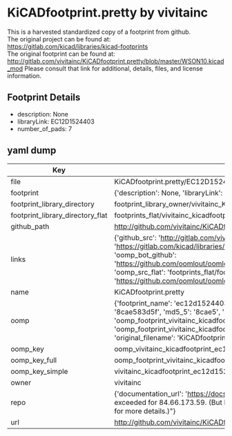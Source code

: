 # KiCADfootprint.pretty by vivitainc  
This is a harvested standardized copy of a footprint from github.  
The original project can be found at:  
https://gitlab.com/kicad/libraries/kicad-footprints  
The original footprint can be found at:
http://gitlab.com/vivitainc/KiCADfootprint.pretty/blob/master/WSON10.kicad_mod
Please consult that link for additional, details, files, and license information.  
## Footprint Details
* description: None  
* libraryLink: EC12D1524403  
* number_of_pads: 7  
## yaml dump  
| Key | Value |  
| --- | --- |  
| file | KiCADfootprint.pretty/EC12D1524403.kicad_mod |  
| footprint | {'description': None, 'libraryLink': 'EC12D1524403', 'number_of_pads': 7} |  
| footprint_library_directory | footprint_library_owner/vivitainc_KiCADfootprint.pretty |  
| footprint_library_directory_flat | footprints_flat/vivitainc_kicadfootprint_ec12d1524403/working |  
| github_path | http://github.com/vivitainc/KiCADfootprint.pretty/blob/master/EC12D1524403.kicad_mod |  
| links | {'github_src': 'http://gitlab.com/vivitainc/KiCADfootprint.pretty/blob/master/WSON10.kicad_mod', 'github_src_repo': 'https://gitlab.com/kicad/libraries/kicad-footprints', 'oomp_bot': 'footprints/vivitainc_kicadfootprint_ec12d1524403/working', 'oomp_bot_github': 'https://github.com/oomlout/oomlout_oomp_footprint_bot/tree/main/footprints/vivitainc_kicadfootprint_ec12d1524403/working', 'oomp_src_flat': 'footprints_flat/footprints_flat/vivitainc_kicadfootprint_ec12d1524403/working', 'oomp_src_flat_github': 'https://github.com/oomlout/oomlout_oomp_footprint_src/tree/main/footprints_flat/vivitainc_kicadfootprint_ec12d1524403/working'} |  
| name | KiCADfootprint.pretty |  
| oomp | {'footprint_name': 'ec12d1524403', 'library_name': 'kicadfootprint', 'md5': '8cae583d5fa27449eca0ed93e2b2a712', 'md5_10': '8cae583d5f', 'md5_5': '8cae5', 'md5_6': '8cae58', 'oomp_key': 'oomp_vivitainc_kicadfootprint_ec12d1524403', 'oomp_key_extra': 'oomp_footprint_vivitainc_kicadfootprint_ec12d1524403', 'oomp_key_full': 'oomp_footprint_vivitainc_kicadfootprint_ec12d1524403_8cae58', 'oomp_key_simple': 'vivitainc_kicadfootprint_ec12d1524403', 'original_filename': 'KiCADfootprint.pretty/EC12D1524403.kicad_mod', 'owner_name': 'vivitainc'} |  
| oomp_key | oomp_vivitainc_kicadfootprint_ec12d1524403 |  
| oomp_key_full | oomp_footprint_vivitainc_kicadfootprint_ec12d1524403 |  
| oomp_key_simple | vivitainc_kicadfootprint_ec12d1524403 |  
| owner | vivitainc |  
| repo | {'documentation_url': 'https://docs.github.com/rest/overview/resources-in-the-rest-api#rate-limiting', 'message': "API rate limit exceeded for 84.66.173.59. (But here's the good news: Authenticated requests get a higher rate limit. Check out the documentation for more details.)"} |  
| url | http://github.com/vivitainc/KiCADfootprint.pretty |  

